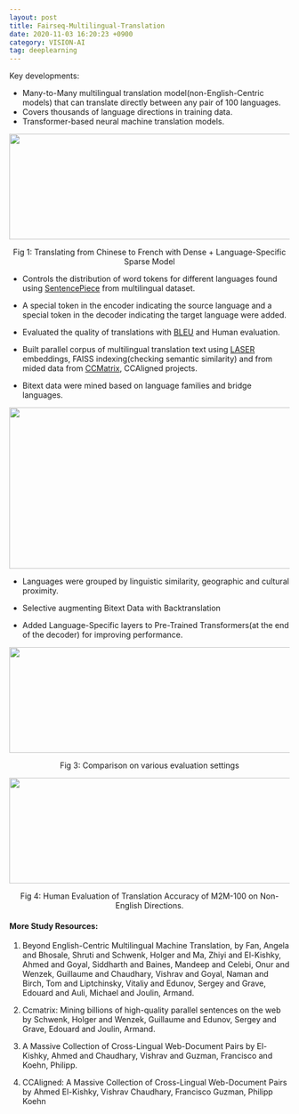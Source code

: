 ```yaml
---
layout: post 
title: Fairseq-Multilingual-Translation
date: 2020-11-03 16:20:23 +0900 
category: VISION-AI 
tag: deeplearning
---
```

Key developments:
- Many-to-Many multilingual translation model(non-English-Centric models) that can translate directly between any pair of 100 languages.
- Covers thousands of language directions in training data.
- Transformer-based neural machine translation models.

<p align="center">
  <img width="800" height="190" src="https://github.com/ShihabYasin/shihabyasin.github.io/blob/gh-pages/public/img/5.png?raw=true">
</p>
<center>Fig 1: Translating from Chinese to French with Dense + Language-Specific Sparse Model </center>

- Controls the distribution of word tokens for different languages found using [SentencePiece](https://web.archive.org/web/20210126045439/https://github.com/google/sentencepiece) from multilingual dataset.
- A special token in the encoder indicating the source language and a
special token in the decoder indicating the target language were added.

- Evaluated the quality of translations with [BLEU](https://web.archive.org/web/20210125155630/http://en.wikipedia.org/wiki/BLEU) and Human evaluation.
- Built parallel corpus of multilingual translation text using [LASER](https://web.archive.org/web/20201130004845/https://github.com/facebookresearch/LASER) embeddings, FAISS indexing(checking semantic similarity) and from mided data from [CCMatrix](https://web.archive.org/web/20201121182319/https://github.com/facebookresearch/LASER/tree/master/tasks/CCMatrix), CCAligned projects. 
- Bitext data were mined based on language families and bridge languages.

<p align="center">
  <img width="600" height="290" src="https://github.com/ShihabYasin/shihabyasin.github.io/blob/gh-pages/public/img/6.png?raw=true">
</p>

- Languages were grouped by linguistic similarity, geographic and cultural proximity.
   
- Selective augmenting Bitext Data with Backtranslation 
- Added Language-Specific layers to Pre-Trained Transformers(at the
end of the decoder) for improving performance.

<p align="center">
  <img width="600" height="190" src="https://github.com/ShihabYasin/shihabyasin.github.io/blob/gh-pages/public/img/7.png?raw=true">
</p>
<center>Fig 3: Comparison on various evaluation settings </center>

<p align="center">
  <img width="800" height="190" src="https://github.com/ShihabYasin/shihabyasin.github.io/blob/gh-pages/public/img/8.png?raw=true">
</p>
<center>Fig 4: Human Evaluation of Translation Accuracy of M2M-100 on Non-English Directions. </center>


#### More Study Resources:

1. Beyond English-Centric Multilingual Machine Translation,
  by Fan, Angela and Bhosale, Shruti and Schwenk, Holger and Ma, Zhiyi and El-Kishky, Ahmed and Goyal, Siddharth and Baines, Mandeep and Celebi, Onur and Wenzek, Guillaume and Chaudhary, Vishrav and Goyal, Naman and Birch, Tom and Liptchinsky, Vitaliy and Edunov, Sergey and Grave, Edouard and Auli, Michael and Joulin, Armand.
   
2. Ccmatrix: Mining billions of high-quality parallel sentences on the web by Schwenk, Holger and Wenzek, Guillaume and Edunov, Sergey and Grave, Edouard and Joulin, Armand.

3. A Massive Collection of Cross-Lingual Web-Document Pairs by El-Kishky, Ahmed and Chaudhary, Vishrav and Guzman, Francisco and Koehn, Philipp.

4. CCAligned: A Massive Collection of Cross-Lingual Web-Document Pairs by Ahmed El-Kishky, Vishrav Chaudhary, Francisco Guzman, Philipp Koehn